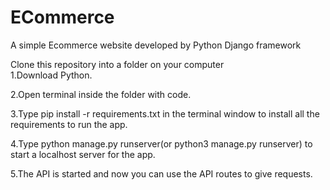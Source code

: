 # ECommerce
A simple Ecommerce website developed by Python Django framework   

Clone this repository into a folder on your computer  
1.Download Python. 

2.Open terminal inside the folder with code.  

3.Type pip install -r requirements.txt in the terminal window to install all the requirements to run the app.  

4.Type python manage.py runserver(or python3 manage.py runserver) to start a localhost server for the app.  

5.The API is started and now you can use the API routes to give requests.
